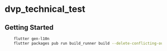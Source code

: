 # dvp_technical_test

## Getting Started

```bash
    flutter gen-l10n
    flutter packages pub run build_runner build --delete-conflicting-outputs
```
